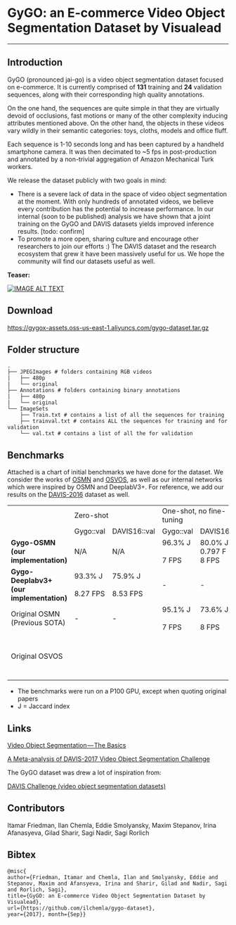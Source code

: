 # GyGO: an E-commerce Video Object Segmentation Dataset by Visualead
---

## Introduction
GyGO (pronounced jai-go) is a video object segmentation dataset focused on e-commerce.
It is currently comprised of **131** training and **24** validation sequences, 
along with their corresponding high quality annotations. 

On the one hand, the sequences are quite simple in that they are virtually devoid of occlusions, fast motions or many of the other complexity inducing attributes mentioned above.
On the other hand, the objects in these videos vary wildly in their semantic categories: toys, cloths, models and office fluff.

Each sequence is 1-10 seconds long and has been captured by a handheld smartphone camera. 
It was then decimated to ~5 fps in post-production and annotated by a non-trivial aggregation of Amazon Mechanical Turk workers.

We release the dataset publicly with two goals in mind:
- There is a severe lack of data in the space of video object segmentation at the moment.
With only hundreds of annotated videos, we believe every contribution has the potential to increase performance.
In our internal (soon to be published) analysis we have shown that a joint training on the GyGO and DAVIS datasets yields improved inference results. [todo: confirm]
- To promote a more open, sharing culture and encourage other researchers to join our efforts :) The DAVIS dataset and the research ecosystem that grew it have been massively useful for us. We hope the community will find our datasets useful as well.

**Teaser:**

[![IMAGE ALT TEXT](http://img.youtube.com/vi/4RQff9bfJsk/0.jpg)](http://www.youtube.com/watch?v=4RQff9bfJsk "GyGO E-commerce Video Object Segmentation Dataset Teaser")


## Download
 
https://gygox-assets.oss-us-east-1.aliyuncs.com/gygo-dataset.tar.gz

## Folder structure
```
.
├── JPEGImages # folders containing RGB videos
|   ├── 480p
|   └── original
├── Annotations # folders containing binary annotations
|   ├── 480p
|   └── original
└── ImageSets
    ├── Train.txt # contains a list of all the sequences for training
    ├── trainval.txt # contains ALL the sequences for training and for validation    
    └── val.txt # contains a list of all the for validation
```

## Benchmarks

Attached is a chart of initial benchmarks we have done for the dataset. We consider the works of [OSMN](http://openaccess.thecvf.com/content_cvpr_2018/html/Yang_Efficient_Video_Object_CVPR_2018_paper.html) and [OSVOS](http://www.vision.ee.ethz.ch/~cvlsegmentation/osvos/), as well as our internal networks which were inspired by OSMN and DeeplabV3+. For reference, we add our results on the [DAVIS-2016](https://davischallenge.org/challenge2017/index.html) dataset as well.   

<div class="bi-table">
  <table>
    <colgroup>
      <col width="auto" />
      <col width="auto" />
      <col width="auto" />
      <col width="auto" />
      <col width="auto" />
      <col width="auto" />
      <col width="auto" />
    </colgroup>
    <tbody>
      <tr>
        <td rowspan="1" colSpan="1">
          <div data-type="p">​</div>
        </td>
        <td rowspan="1" colSpan="2">
          <div data-type="p">Zero-shot</div>
        </td>
        <td rowspan="1" colSpan="2">
          <div data-type="p">One-shot, no fine-tuning</div>
        </td>
        <td rowspan="1" colSpan="2">
          <div data-type="p">One-shot with online fine-tuning</div>
        </td>
      </tr>
      <tr>
        <td rowspan="1" colSpan="1">
          <div data-type="p">​</div>
        </td>
        <td rowspan="1" colSpan="1">
          <div data-type="p">Gygo::val</div>
        </td>
        <td rowspan="1" colSpan="1">
          <div data-type="p">DAVIS16::val</div>
        </td>
        <td rowspan="1" colSpan="1">
          <div data-type="p">Gygo::val</div>
        </td>
        <td rowspan="1" colSpan="1">
          <div data-type="p">DAVIS16::val</div>
        </td>
        <td rowspan="1" colSpan="1">
          <div data-type="p">Gygo::val</div>
        </td>
        <td rowspan="1" colSpan="1">
          <div data-type="p">DAVIS16::val</div>
        </td>
      </tr>
      <tr>
        <td rowspan="1" colSpan="1">
          <div data-type="p"><strong>Gygo-OSMN (our implementation)</strong></div>
        </td>
        <td rowspan="1" colSpan="1">
          <div data-type="p">N/A</div>
        </td>
        <td rowspan="1" colSpan="1">
          <div data-type="p">N/A</div>
        </td>
        <td rowspan="1" colSpan="1">
          <div data-type="p">​96.3% J​</div>
          <div data-type="p">​</div>
          <div data-type="p">7 FPS</div>
        </td>
        <td rowspan="1" colSpan="1">
          <div data-type="p">​80.0% J​</div>
          <div data-type="p">0.797 F</div>
          <div data-type="p">8 FPS</div>
        </td>
        <td rowspan="1" colSpan="1">
          <div data-type="p">​97.2% J​</div>
          <div data-type="p">0.958 F</div>
          <div data-type="p">0.18 FPS</div>
        </td>
        <td rowspan="1" colSpan="1">
          <div data-type="p">​83.2% J​</div>
          <div data-type="p">​</div>
          <div data-type="p">~0.2 FPS</div>
        </td>
      </tr>
      <tr>
        <td rowspan="1" colSpan="1">
          <div data-type="p"><strong>Gygo- Deeplabv3+ (our implementation)</strong></div>
        </td>
        <td rowspan="1" colSpan="1">
          <div data-type="p">​93.3% J​</div>
          <div data-type="p">​</div>
          <div data-type="p">8.27 FPS</div>
        </td>
        <td rowspan="1" colSpan="1">
          <div data-type="p">​75.9% J​</div>
          <div data-type="p">​</div>
          <div data-type="p">8.53 FPS</div>
        </td>
        <td rowspan="1" colSpan="1">
          <div data-type="p">-</div>
        </td>
        <td rowspan="1" colSpan="1">
          <div data-type="p">-</div>
        </td>
        <td rowspan="1" colSpan="1">
          <div data-type="p">​96.0% J​</div>
          <div data-type="p">​</div>
          <div data-type="p">~0.52 FPS</div>
        </td>
        <td rowspan="1" colSpan="1">
          <div data-type="p">​79.0% J​</div>
          <div data-type="p">​</div>
          <div data-type="p">1.38 FPS</div>
        </td>
      </tr>
      <tr>
        <td rowspan="1" colSpan="1">
          <div data-type="p">Original OSMN (Previous SOTA)</div>
        </td>
        <td rowspan="1" colSpan="1">
          <div data-type="p">-</div>
        </td>
        <td rowspan="1" colSpan="1">
          <div data-type="p">-</div>
        </td>
        <td rowspan="1" colSpan="1">
          <div data-type="p">​95.1% J​</div>
          <div data-type="p">​</div>
          <div data-type="p">7 FPS</div>
        </td>
        <td rowspan="1" colSpan="1">
          <div data-type="p">​73.6% J​</div>
          <div data-type="p">​</div>
          <div data-type="p">8 FPS</div>
        </td>
        <td rowspan="1" colSpan="1">
          <div data-type="p">-</div>
        </td>
        <td rowspan="1" colSpan="1">
          <div data-type="p">-</div>
        </td>
      </tr>
      <tr>
        <td rowspan="1" colSpan="1">
          <div data-type="p">Original OSVOS</div>
        </td>
        <td rowspan="1" colSpan="1">
          <div data-type="p">​</div>
        </td>
        <td rowspan="1" colSpan="1">
          <div data-type="p">​</div>
        </td>
        <td rowspan="1" colSpan="1">
          <div data-type="p">​</div>
        </td>
        <td rowspan="1" colSpan="1">
          <div data-type="p">​</div>
        </td>
        <td rowspan="1" colSpan="1">
          <div data-type="p">93% J</div>
        </td>
        <td rowspan="1" colSpan="1">
          <div data-type="p">79.8% J0.11 FPS on TITAN X (10 min per sequence)</div>
        </td>
      </tr>
    </tbody>
  </table>
</div>

* The benchmarks were run on a P100 GPU, except when quoting original papers
* J = Jaccard index  

## Links
[Video Object Segmentation — The Basics](https://medium.com/@eddiesmo/video-object-segmentation-the-basics-758e77321914)

[A Meta-analysis of DAVIS-2017 Video Object Segmentation Challenge](https://medium.com/@eddiesmo/a-meta-analysis-of-davis-2017-video-object-segmentation-challenge-c438790b3b56)

The GyGO dataset was drew a lot of inspiration from:

[DAVIS Challenge (video object segmentation datasets)](http://davischallenge.org/)

## Contributors
Itamar Friedman,
Ilan Chemla,
Eddie Smolyansky,
Maxim Stepanov,
Irina Afanasyeva,
Gilad Sharir,
Sagi Nadir,
Sagi Rorlich

## Bibtex
```
@misc{
author={Friedman, Itamar and Chemla, Ilan and Smolyansky, Eddie and Stepanov, Maxim and Afansyeva, Irina and Sharir, Gilad and Nadir, Sagi and Rorlich, Sagi},
title={GyGO: an E-commerce Video Object Segmentation Dataset by Visualead}, 
url={https://github.com/ilchemla/gygo-dataset},
year={2017}, month={Sep}}
```